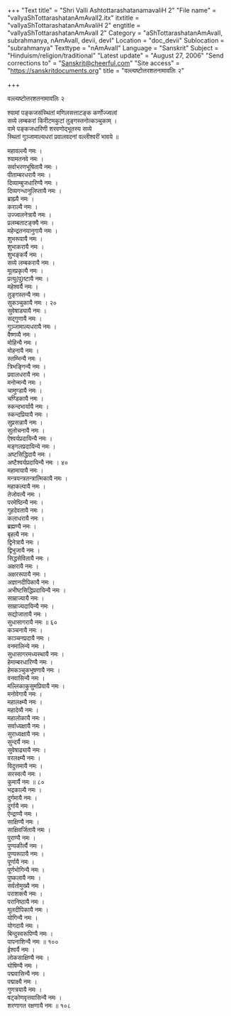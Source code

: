 +++
"Text title" = "Shri Valli AshtottarashatanamavaliH 2"
"File name" = "vallyaShTottarashatanAmAvalI2.itx"
itxtitle = "vallyaShTottarashatanAmAvaliH 2"
engtitle = "vallyaShTottarashatanAmAvalI 2"
Category = "aShTottarashatanAmAvalI, subrahmanya, nAmAvalI, devii, devI"
Location = "doc_devii"
Sublocation = "subrahmanya"
Texttype = "nAmAvalI"
Language = "Sanskrit"
Subject = "Hinduism/religion/traditional"
"Latest update" = "August 27, 2006"
"Send corrections to" = "Sanskrit@cheerful.com"
"Site access" = "https://sanskritdocuments.org"
title = "वल्ल्यष्टोत्तरशतनामावलिः २"

+++
  
 वल्ल्यष्टोत्तरशतनामावलिः २   
  
श्यामां पङ्कजसंस्थितां मणिलसत्ताटङ्क कर्णोज्ज्वलां  
सव्ये लम्बकरां किरीटमकुटां तुङ्गस्तनोत्कञ्चुकाम् ।  
वामे पङ्कजधारिणी शरवणोद्भूतस्य सव्ये  
स्थितां गुञ्जामाल्यधरां प्रवालवदनां वल्लीश्वरीं भावये ॥  
  
महावल्ल्यै नमः ।  
श्यामतनवे नमः ।  
सर्वाभरणभूषितायै नमः ।  
पीताम्बरधरायै नमः ।  
दिव्याम्बुजधारिण्यै नमः ।  
दिव्यगन्धानुलिप्तायै नमः ।  
ब्राह्म्यै नमः ।  
कराल्यै नमः ।  
उज्ज्वलनेत्रायै नमः ।  
प्रलम्बताटङ्क्यै नमः ।  
महेन्द्रतनयानुगायै नमः ।  
शुभरूपायै नमः ।  
शुभाकरायै नमः ।  
शुभङ्कर्यै नमः ।  
सव्ये लम्बकरायै नमः ।  
मूलप्रकृत्यै नमः ।  
प्रत्यु(पु)ष्टायै नमः ।  
महेश्वर्यै नमः ।  
तुङ्गस्तन्यै नमः ।  
सुकञ्चुकायै नमः । २०  
सुवेषाड्यायै नमः ।  
सद्गुणायै नमः ।  
गुञ्जामाल्यधरायै नमः ।  
वैष्णव्यै नमः ।  
मोहिन्यै नमः ।  
मोहनायै नमः ।  
स्तम्भिन्यै नमः ।  
त्रिभङ्गिन्यै नमः ।  
प्रवालधरायै नमः ।  
मनोन्मन्यै नमः ।  
चामुण्डायै नमः ।  
चण्डिकायै नमः ।  
स्कन्दभार्यायै नमः ।  
स्कन्दप्रियायै नमः ।  
सुप्रसन्नायै नमः ।  
सुलोचनायै नमः ।  
ऐश्वर्यप्रदायिन्यै नमः ।  
मङ्गलप्रदायिन्ये नमः ।  
अष्टसिद्धिदायै नमः ।  
अष्टैश्वर्यप्रदायिन्यै नमः । ४०  
महामायायै नमः ।  
मन्त्रयन्त्रतन्त्रात्मिकायै नमः ।  
महाकल्पायै नमः ।  
तेजोवत्यै नमः ।  
परमेष्ठिन्यै नमः ।  
गुहदेवतायै नमः ।  
कलाधरायै नमः ।  
ब्रह्मण्यै नमः ।  
बृहत्यै नमः ।  
द्विनेत्रायै नमः ।  
द्विभुजायै नमः ।  
सिद्धसेवितायै नमः ।  
अक्षरायै नमः ।  
अक्षररूपायै नमः ।  
अज्ञानदीपिकायै नमः ।  
अभीष्टसिद्धिप्रदायिन्यै नमः ।  
साम्राज्यायै नमः ।  
साम्राज्यदायिन्यै नमः ।  
सद्योजातायै नमः ।  
सुधासागरायै नमः ॥ ६०  
कञ्चनायै नमः ।  
काञ्चनप्रदायै नमः ।  
वनमालिन्ये नमः ।  
सुधासागरमध्यस्थायै नमः ।  
हेमाम्बरधारिण्यै नमः ।  
हेमकञ्चुकभूषणायै नमः ।  
वनवासिन्यै नमः ।  
मल्लिकाकुसुमप्रियायै नमः ।  
मनोवेगायै नमः ।  
महालक्ष्म्यै नमः ।  
महादेव्यै नमः ।  
महालोकायै नमः ।  
सर्वाध्यक्षायै नमः ।  
सुराध्यक्षायै नमः ।  
सुन्दर्यै नमः ।  
सुवेषाढ्यायै नमः ।  
वरलक्ष्म्यै नमः ।  
विदुत्तमायै नमः ।  
सरस्वत्यै नमः ।  
कुमार्यै नमः ॥ ८०  
भद्रकाल्यै नमः ।  
दुर्गमायै नमः ।  
दुर्गायै नमः ।  
ऐन्द्राण्यै नमः ।  
साक्षिण्यै नमः ।  
साक्षिवर्जितायै नमः ।  
पुराण्यै नमः ।  
पुण्यकीर्त्यै नमः ।  
पुण्यरूपायै नमः ।  
पूर्णायै नमः ।  
पूर्णभोगिन्यै नमः ।  
पुष्कलायै नमः ।  
सर्वतोमुख्यै नमः ।  
पराशक्त्यै नमः ।  
परानिष्ठायै नमः ।  
मूलदीपिकायै नमः ।  
योगिन्यै नमः ।  
योगदायै नमः ।  
बिन्दुस्वरूपिण्यै नमः ।  
पापनाशिन्यै नमः ॥ १००  
ईश्वर्यै नमः ।  
लोकसाक्षिण्यै नमः ।  
घोषिण्यै नमः ।  
पद्मवासिन्यै नमः ।  
पद्माक्ष्यै नमः ।  
गुणत्रयायै नमः ।  
षट्कोणवृत्तवासिन्यै नमः ।  
शरणागत रक्षणायै नमः ॥ १०८  
  
  
